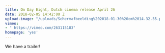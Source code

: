 ```yaml
---
title: On Day Eight, Dutch cinema release April 26
date: 2018-02-05 14:42:00 Z
upload-image: "/uploads/Schermafbeelding%202018-01-30%20om%2014.32.55.png"
vimeo:
- " https://vimeo.com/263115183"
homepage: 'yes'
---
```


We have a trailer!